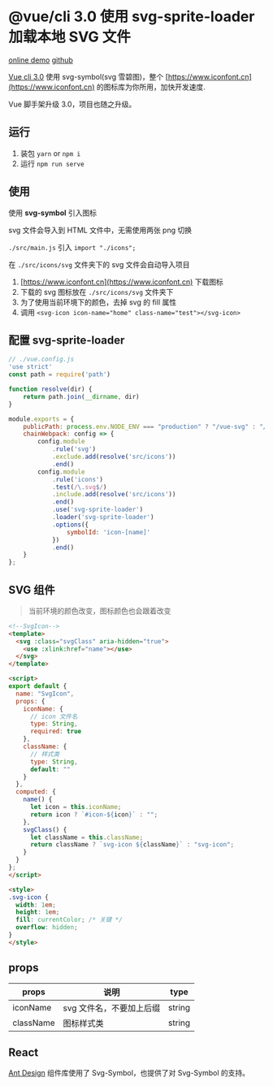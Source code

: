 # @vue/cli 3.0 使用 svg-sprite-loader 加载本地 SVG 文件

[online demo](https://nusr.github.io/vuecli3.0-svg)
[github](https://github.com/nusr/vuecli3.0-svg)

[Vue cli 3.0](https://cli.vuejs.org/) 使用 svg-symbol(svg 雪碧图)，整个 [https://www.iconfont.cn](https://www.iconfont.cn) 的图标库为你所用，加快开发速度.

Vue 脚手架升级 3.0，项目也随之升级。

## 运行

1. 装包 `yarn` or `npm i`
2. 运行 `npm run serve`

## 使用

使用 **svg-symbol** 引入图标

svg 文件会导入到 HTML 文件中，无需使用两张 png 切换

`./src/main.js` 引入 `import "./icons";` 

在 `./src/icons/svg` 文件夹下的 svg 文件会自动导入项目

1. [https://www.iconfont.cn](https://www.iconfont.cn) 下载图标  
2. 下载的 svg 图标放在 `./src/icons/svg` 文件夹下
3. 为了使用当前环境下的颜色，去掉 svg 的 fill 属性
4. 调用 `<svg-icon icon-name="home" class-name="test"></svg-icon>`

## 配置 **svg-sprite-loader**


```js
// ./vue.config.js
'use strict'
const path = require('path')

function resolve(dir) {
    return path.join(__dirname, dir)
}

module.exports = {
    publicPath: process.env.NODE_ENV === "production" ? "/vue-svg" : "/",
    chainWebpack: config => {
        config.module
            .rule('svg')
            .exclude.add(resolve('src/icons'))
            .end()
        config.module
            .rule('icons')
            .test(/\.svg$/)
            .include.add(resolve('src/icons'))
            .end()
            .use('svg-sprite-loader')
            .loader('svg-sprite-loader')
            .options({
                symbolId: 'icon-[name]'
            })
            .end()
    }
};


```

## SVG 组件

> 当前环境的颜色改变，图标颜色也会跟着改变


```html
<!--SvgIcon-->
<template>
  <svg :class="svgClass" aria-hidden="true">
    <use :xlink:href="name"></use>
  </svg>
</template>

<script>
export default {
  name: "SvgIcon",
  props: {
    iconName: {
      // icon 文件名
      type: String,
      required: true
    },
    className: {
      // 样式类
      type: String,
      default: ""
    }
  },
  computed: {
    name() {
      let icon = this.iconName;
      return icon ? `#icon-${icon}` : "";
    },
    svgClass() {
      let className = this.className;
      return className ? `svg-icon ${className}` : "svg-icon";
    }
  }
};
</script>

<style>
.svg-icon {
  width: 1em;
  height: 1em;
  fill: currentColor; /* 关键 */
  overflow: hidden;
}
</style>

```

## props

|props|说明|type|
|-|-|-|
|iconName|svg 文件名，不要加上后缀|string|
|className|图标样式类|string|

## React

[Ant Design](https://ant.design/components/icon-cn/#SVG-%E5%9B%BE%E6%A0%87) 组件库使用了 Svg-Symbol，也提供了对 Svg-Symbol 的支持。
